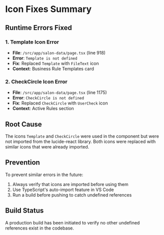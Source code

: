 # Icon Fixes Summary

## Runtime Errors Fixed

### 1. Template Icon Error
- **File**: `/src/app/salon-data/page.tsx` (line 918)
- **Error**: `Template is not defined`
- **Fix**: Replaced `Template` with `FileText` icon
- **Context**: Business Rule Templates card

### 2. CheckCircle Icon Error
- **File**: `/src/app/salon-data/page.tsx` (line 1175)
- **Error**: `CheckCircle is not defined`
- **Fix**: Replaced `CheckCircle` with `UserCheck` icon
- **Context**: Active Rules section

## Root Cause
The icons `Template` and `CheckCircle` were used in the component but were not imported from the lucide-react library. Both icons were replaced with similar icons that were already imported.

## Prevention
To prevent similar errors in the future:
1. Always verify that icons are imported before using them
2. Use TypeScript's auto-import feature in VS Code
3. Run a build before pushing to catch undefined references

## Build Status
A production build has been initiated to verify no other undefined references exist in the codebase.
